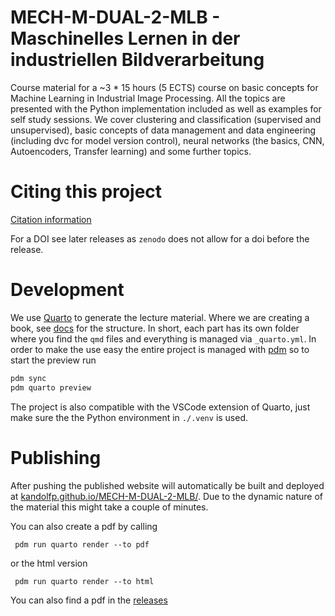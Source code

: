 # MECH-M-DUAL-2-MLB - Maschinelles Lernen in der industriellen Bildverarbeitung

Course material for a ~3 * 15 hours (5 ECTS) course on basic concepts for Machine Learning in Industrial Image Processing. All the topics are presented with the Python implementation included as well as examples for self study sessions. We cover clustering and classification (supervised and unsupervised), basic concepts of data management and data engineering (including dvc for model version control), neural networks (the basics, CNN, Autoencoders, Transfer learning) and some further topics.

# Citing this project

[Citation information](CITATION.cff)

For a DOI see later releases as `zenodo` does not allow for a doi before the release.

# Development

We use [Quarto](https://quarto.org/) to generate the lecture material.
Where we are creating a book, see [docs](https://quarto.org/docs/books/) for the structure. 
In short, each part has its own folder where you find the `qmd` files and everything is managed via `_quarto.yml`.
In order to make the use easy the entire project is managed with [pdm](https://pdm-project.org/) so to start the preview run

```bash
pdm sync
pdm quarto preview
```

The project is also compatible with the VSCode extension of Quarto, just make sure the the Python environment in `./.venv` is used. 

# Publishing
After pushing the published website will automatically be built and deployed at [kandolfp.github.io/MECH-M-DUAL-2-MLB/](https://kandolfp.github.io/MECH-M-DUAL-2-MLB/).
Due to the dynamic nature of the material this might take a couple of minutes.

You can also create a pdf by calling 
```
 pdm run quarto render --to pdf
```

or the html version
```
 pdm run quarto render --to html
```

You can also find a pdf in the [releases](https://github.com/kandolfp/MECH-M-DUAL-2-MLB/releases)
